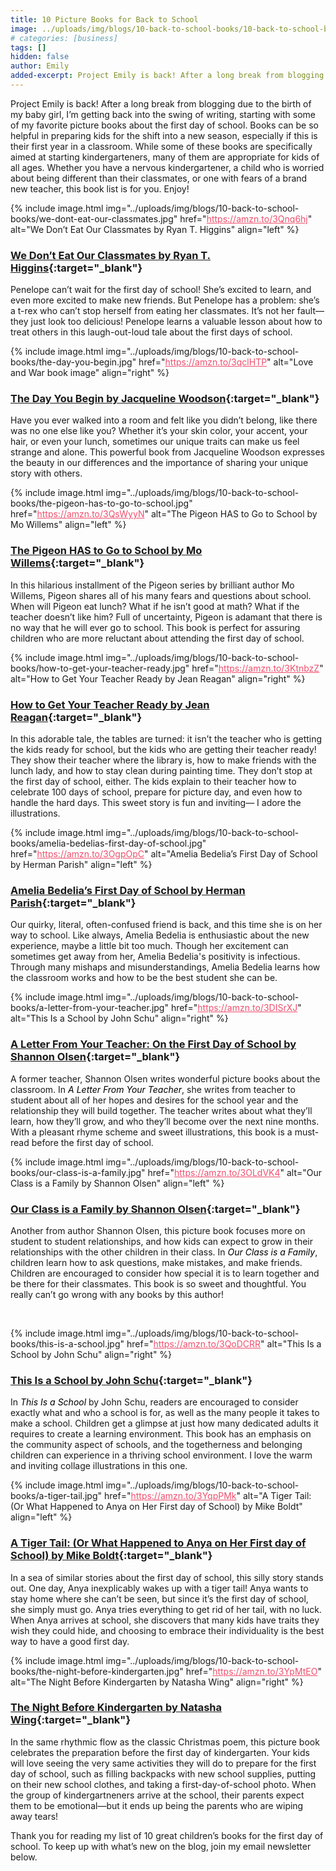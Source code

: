 ```yaml
---
title: 10 Picture Books for Back to School
image: ../uploads/img/blogs/10-back-to-school-books/10-back-to-school-books.png
# categories: [business]
tags: []
hidden: false
author: Emily
added-excerpt: Project Emily is back! After a long break from blogging due to the birth of my baby girl, I’m getting back into the swing of writing, starting with some of my favorite picture books about the first day of school.
---
```


<style> em {color: black;} p a {color: #f0506e;}</style>

Project Emily is back! After a long break from blogging due to the birth of my baby girl, I’m getting back into the swing of writing, starting with some of my favorite picture books about the first day of school. Books can be so helpful in preparing kids for the shift into a new season, especially if this is their first year in a classroom. While some of these books are specifically aimed at starting kindergarteners, many of them are appropriate for kids of all ages. Whether you have a nervous kindergartener, a child who is worried about being different than their classmates, or one with fears of a brand new teacher, this book list is for you. Enjoy!

{% include image.html img="../uploads/img/blogs/10-back-to-school-books/we-dont-eat-our-classmates.jpg" href="https://amzn.to/3Qnq6hj" alt="We Don’t Eat Our Classmates by Ryan T. Higgins" align="left" %}

### [We Don’t Eat Our Classmates by Ryan T. Higgins](https://amzn.to/3Qnq6hj){:target="\_blank"}

Penelope can’t wait for the first day of school! She’s excited to learn, and even more excited to make new friends. But Penelope has a problem: she’s a t-rex who can’t stop herself from eating her classmates. It’s not her fault—they just look too delicious! Penelope learns a valuable lesson about how to treat others in this laugh-out-loud tale about the first days of school.

{% include image.html img="../uploads/img/blogs/10-back-to-school-books/the-day-you-begin.jpg" href="https://amzn.to/3qclHTP" alt="Love and War book image" align="right" %}

### [The Day You Begin by Jacqueline Woodson](https://amzn.to/3qclHTP){:target="\_blank"}

Have you ever walked into a room and felt like you didn’t belong, like there was no one else like you? Whether it’s your skin color, your accent, your hair, or even your lunch, sometimes our unique traits can make us feel strange and alone. This powerful book from Jacqueline Woodson expresses the beauty in our differences and the importance of sharing your unique story with others.

{% include image.html img="../uploads/img/blogs/10-back-to-school-books/the-pigeon-has-to-go-to-school.jpg" href="https://amzn.to/3QsWyyN" alt="The Pigeon HAS to Go to School by Mo Willems" align="left" %}

### [The Pigeon HAS to Go to School by Mo Willems](https://amzn.to/3QsWyyN){:target="\_blank"}

In this hilarious installment of the Pigeon series by brilliant author Mo Willems, Pigeon shares all of his many fears and questions about school. When will Pigeon eat lunch? What if he isn’t good at math? What if the teacher doesn’t like him? Full of uncertainty, Pigeon is adamant that there is no way that he will ever go to school. This book is perfect for assuring children who are more reluctant about attending the first day of school.

{% include image.html img="../uploads/img/blogs/10-back-to-school-books/how-to-get-your-teacher-ready.jpg" href="https://amzn.to/3KtnbzZ" alt="How to Get Your Teacher Ready by Jean Reagan" align="right" %}

### [How to Get Your Teacher Ready by Jean Reagan](https://amzn.to/3KtnbzZ){:target="\_blank"}

In this adorable tale, the tables are turned: it isn’t the teacher who is getting the kids ready for school, but the kids who are getting their teacher ready! They show their teacher where the library is, how to make friends with the lunch lady, and how to stay clean during painting time. They don’t stop at the first day of school, either. The kids explain to their teacher how to celebrate 100 days of school, prepare for picture day, and even how to handle the hard days. This sweet story is fun and inviting— I adore the illustrations.

{% include image.html img="../uploads/img/blogs/10-back-to-school-books/amelia-bedelias-first-day-of-school.jpg" href="https://amzn.to/3OgpOpC" alt="Amelia Bedelia’s First Day of School by Herman Parish" align="left" %}

### [Amelia Bedelia’s First Day of School by Herman Parish](https://amzn.to/3OgpOpC){:target="\_blank"}

Our quirky, literal, often-confused friend is back, and this time she is on her way to school. Like always, Amelia Bedelia is enthusiastic about the new experience, maybe a little bit too much. Though her excitement can sometimes get away from her, Amelia Bedelia's positivity is infectious. Through many mishaps and misunderstandings, Amelia Bedelia learns how the classroom works and how to be the best student she can be.

{% include image.html img="../uploads/img/blogs/10-back-to-school-books/a-letter-from-your-teacher.jpg" href="https://amzn.to/3DISrXJ" alt="This Is a School by John Schu" align="right" %}

### [A Letter From Your Teacher: On the First Day of School by Shannon Olsen](https://amzn.to/3DISrXJ){:target="\_blank"}

A former teacher, Shannon Olsen writes wonderful picture books about the classroom. In _A Letter From Your Teacher_, she writes from teacher to student about all of her hopes and desires for the school year and the relationship they will build together. The teacher writes about what they’ll learn, how they’ll grow, and who they’ll become over the next nine months. With a pleasant rhyme scheme and sweet illustrations, this book is a must-read before the first day of school.

{% include image.html img="../uploads/img/blogs/10-back-to-school-books/our-class-is-a-family.jpg" href="https://amzn.to/3OLdVK4" alt="Our Class is a Family by Shannon Olsen" align="left" %}

### [Our Class is a Family by Shannon Olsen](https://amzn.to/3OLdVK4){:target="\_blank"}

Another from author Shannon Olsen, this picture book focuses more on student to student relationships, and how kids can expect to grow in their relationships with the other children in their class. In _Our Class is a Family_, children learn how to ask questions, make mistakes, and make friends. Children are encouraged to consider how special it is to learn together and be there for their classmates. This book is so sweet and thoughtful. You really can’t go wrong with any books by this author!

<br>

{% include image.html img="../uploads/img/blogs/10-back-to-school-books/this-is-a-school.jpg" href="https://amzn.to/3QoDCRR" alt="This Is a School by John Schu" align="right" %}

### [This Is a School by John Schu](https://amzn.to/3QoDCRR){:target="\_blank"}

In _This Is a School_ by John Schu, readers are encouraged to consider exactly what and who a school is for, as well as the many people it takes to make a school. Children get a glimpse at just how many dedicated adults it requires to create a learning environment. This book has an emphasis on the community aspect of schools, and the togetherness and belonging children can experience in a thriving school environment. I love the warm and inviting collage illustrations in this one.

{% include image.html img="../uploads/img/blogs/10-back-to-school-books/a-tiger-tail.jpg" href="https://amzn.to/3YqpPMk" alt="A Tiger ­Tail: (Or What Hap­pened ­to Anya on Her ­First ­day of School) by Mike Boldt" align="left" %}

### [A Tiger ­Tail: (Or What Hap­pened ­to Anya on Her ­First ­day of School) by Mike Boldt](https://amzn.to/3YqpPMk){:target="\_blank"}

In a sea of similar stories about the first day of school, this silly story stands out. One day, Anya inexplicably wakes up with a tiger tail! Anya wants to stay home where she can’t be seen, but since it’s the first day of school, she simply must go. Anya tries everything to get rid of her tail, with no luck. When Anya arrives at school, she discovers that many kids have traits they wish they could hide, and choosing to embrace their individuality is the best way to have a good first day.

{% include image.html img="../uploads/img/blogs/10-back-to-school-books/the-night-before-kindergarten.jpg" href="https://amzn.to/3YpMtEO" alt="The Night Before Kindergarten by Natasha Wing" align="right" %}

### [The Night Before Kindergarten by Natasha Wing](https://amzn.to/3YpMtEO){:target="\_blank"}

In the same rhythmic flow as the classic Christmas poem, this picture book celebrates the preparation before the first day of kindergarten. Your kids will love seeing the very same activities they will do to prepare for the first day of school, such as filling backpacks with new school supplies, putting on their new school clothes, and taking a first-day-of-school photo. When the group of kindergartneners arrive at the school, their parents expect them to be emotional—but it ends up being the parents who are wiping away tears!

Thank you for reading my list of 10 great children’s books for the first day of school. To keep up with what’s new on the blog, join my email newsletter below.

